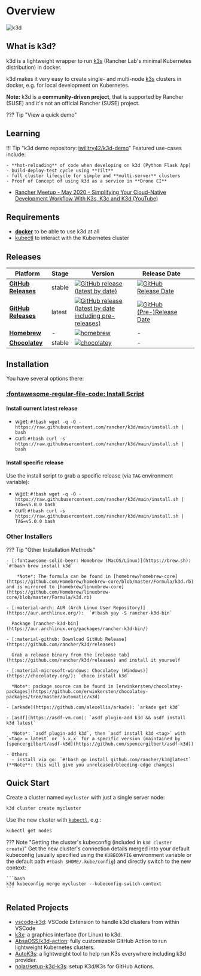 # Overview

![k3d](static/img/k3d_logo_black_blue.svg)

## What is k3d?

k3d is a lightweight wrapper to run [k3s](https://github.com/rancher/k3s) (Rancher Lab's minimal Kubernetes distribution) in docker.

k3d makes it very easy to create single- and multi-node [k3s](https://github.com/rancher/k3s) clusters in docker, e.g. for local development on Kubernetes.

**Note:** k3d is a **community-driven project**, that is supported by Rancher (SUSE) and it's not an official Rancher (SUSE) project.

??? Tip "View a quick demo"
    <asciinema-player src="/static/asciicast/20200715_k3d.01.cast" cols=200 rows=32></asciinema-player>

## Learning

!!! Tip "k3d demo repository: [iwilltry42/k3d-demo](https://github.com/iwilltry42/k3d-demo)"
    Featured use-cases include:

    - **hot-reloading** of code when developing on k3d (Python Flask App)
    - build-deploy-test cycle using **Tilt**
    - full cluster lifecycle for simple and **multi-server** clusters
    - Proof of Concept of using k3d as a service in **Drone CI**

- [Rancher Meetup - May 2020 - Simplifying Your Cloud-Native Development Workflow With K3s, K3c and K3d (YouTube)](https://www.youtube.com/watch?v=hMr3prm9gDM)

## Requirements

- [**docker**](https://docs.docker.com/install/) to be able to use k3d at all
- [kubectl](https://kubernetes.io/docs/tasks/tools/#kubectl) to interact with the Kubernetes cluster

## Releases

| Platform | Stage | Version | Release Date |  |
|-----------------|--------|--------------------------------------------------------------------------------------------------------------------------------------------------------------------------------------------|-------------------------------------------------------------------------------------------------------------------|---|
| [**GitHub Releases**](https://github.com/rancher/k3d/releases) | stable | [![GitHub release (latest by date)](https://img.shields.io/github/v/release/rancher/k3d?label=%20&style=for-the-badge&logo=github)](https://github.com/rancher/k3d/releases/latest) | [![GitHub Release Date](https://img.shields.io/github/release-date/rancher/k3d?label=%20&style=for-the-badge)](https://github.com/rancher/k3d/releases/latest) |  |
| [**GitHub Releases**](https://github.com/rancher/k3d/releases) | latest | [![GitHub release (latest by date including pre-releases)](https://img.shields.io/github/v/release/rancher/k3d?include_prereleases&label=%20&style=for-the-badge&logo=github)](https://github.com/rancher/k3d/releases) | [![GitHub (Pre-)Release Date](https://img.shields.io/github/release-date-pre/rancher/k3d?label=%20&style=for-the-badge)](https://github.com/rancher/k3d/releases) |  |
| [**Homebrew**](https://formulae.brew.sh/formula/k3d) | - | [![homebrew](https://img.shields.io/homebrew/v/k3d?label=%20&style=for-the-badge)](https://formulae.brew.sh/formula/k3d) | - |  |
| [**Chocolatey**](https://chocolatey.org/packages/k3d/)| stable | [![chocolatey](https://img.shields.io/chocolatey/v/k3d?label=%20&style=for-the-badge)](https://chocolatey.org/packages/k3d/) | - |  |

## Installation

You have several options there:

### [:fontawesome-regular-file-code: Install Script](https://raw.githubusercontent.com/rancher/k3d/main/install.sh)

#### Install current latest release

- wget: `#!bash wget -q -O - https://raw.githubusercontent.com/rancher/k3d/main/install.sh | bash`
- curl: `#!bash curl -s https://raw.githubusercontent.com/rancher/k3d/main/install.sh | bash`

#### Install specific release

Use the install script to grab a specific release (via `TAG` environment variable):

- wget: `#!bash wget -q -O - https://raw.githubusercontent.com/rancher/k3d/main/install.sh | TAG=v5.0.0 bash`
- curl: `#!bash curl -s https://raw.githubusercontent.com/rancher/k3d/main/install.sh | TAG=v5.0.0 bash`

### Other Installers

??? Tip "Other Installation Methods"

    - [:fontawesome-solid-beer: Homebrew (MacOS/Linux)](https://brew.sh): `#!bash brew install k3d`

        *Note*: The formula can be found in [homebrew/homebrew-core](https://github.com/Homebrew/homebrew-core/blob/master/Formula/k3d.rb) and is mirrored to [homebrew/linuxbrew-core](https://github.com/Homebrew/linuxbrew-core/blob/master/Formula/k3d.rb)

    - [:material-arch: AUR (Arch Linux User Repository)](https://aur.archlinux.org/):  `#!bash yay -S rancher-k3d-bin`

      Package [rancher-k3d-bin](https://aur.archlinux.org/packages/rancher-k3d-bin/)

    - [:material-github: Download GitHub Release](https://github.com/rancher/k3d/releases)

      Grab a release binary from the [release tab](https://github.com/rancher/k3d/releases) and install it yourself

    - [:material-microsoft-windows: Chocolatey (Windows)](https://chocolatey.org/): `choco install k3d`

      *Note*: package source can be found in [erwinkersten/chocolatey-packages](https://github.com/erwinkersten/chocolatey-packages/tree/master/automatic/k3d)

    - [arkade](https://github.com/alexellis/arkade): `arkade get k3d`

    - [asdf](https://asdf-vm.com): `asdf plugin-add k3d && asdf install k3d latest`

      *Note*: `asdf plugin-add k3d`, then `asdf install k3d <tag>` with `<tag> = latest` or `5.x.x` for a specific version (maintained by [spencergilbert/asdf-k3d](https://github.com/spencergilbert/asdf-k3d))

    - Others
      - install via go: `#!bash go install github.com/rancher/k3d@latest` (**Note**: this will give you unreleased/bleeding-edge changes)

## Quick Start

Create a cluster named `mycluster` with just a single server node:

```bash
k3d cluster create mycluster
```

Use the new cluster with [`kubectl`](https://kubernetes.io/docs/tasks/tools/install-kubectl/), e.g.:

```bash
kubectl get nodes
```

??? Note "Getting the cluster's kubeconfig (included in `k3d cluster create`)"
    Get the new cluster's connection details merged into your default kubeconfig (usually specified using the `KUBECONFIG` environment variable or the default path `#!bash $HOME/.kube/config`) and directly switch to the new context:

    ```bash
    k3d kubeconfig merge mycluster --kubeconfig-switch-context
    ```

## Related Projects

- [vscode-k3d](https://github.com/inercia/vscode-k3d/): VSCode Extension to handle k3d clusters from within VSCode
- [k3x](https://github.com/inercia/k3x): a graphics interface (for Linux) to k3d.
- [AbsaOSS/k3d-action](https://github.com/AbsaOSS/k3d-action): fully customizable GitHub Action to run lightweight Kubernetes clusters.
- [AutoK3s](https://github.com/cnrancher/autok3s): a lightweight tool to help run K3s everywhere including k3d provider.
- [nolar/setup-k3d-k3s](https://github.com/nolar/setup-k3d-k3s): setup K3d/K3s for GitHub Actions.
